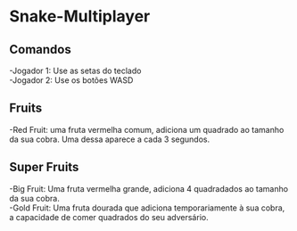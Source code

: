 # Snake-Multiplayer

## Comandos
-Jogador 1: Use as setas do teclado  
-Jogador 2: Use os botões WASD

## Fruits
-Red Fruit: uma fruta vermelha comum, adiciona um quadrado ao tamanho da sua cobra. Uma dessa aparece a cada 3 segundos.
  
## Super Fruits
  -Big Fruit: Uma fruta vermelha grande, adiciona 4 quadradados ao tamanho da sua cobra.  
  -Gold Fruit: Uma fruta dourada que adiciona temporariamente à sua cobra, a capacidade de comer quadrados do seu adversário.
